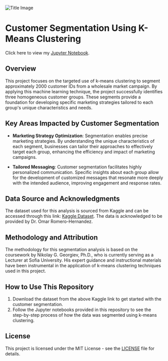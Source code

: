 ![Title Image](https://github.com/datadaab/time-based-cohort-analysis/blob/main/segments.jpg)

# Customer Segmentation Using K-Means Clustering

Click here to view my [Jupyter Notebook](https://github.com/datadaab/customer-segmentation/blob/main/Customer_Segmentation.ipynb).

## Overview

This project focuses on the targeted use of k-means clustering to segment approximately 2000 customer IDs from a wholesale market campaign. By applying this machine learning technique, the project successfully identifies three homogeneous customer groups. These segments provide a foundation for developing specific marketing strategies tailored to each group's unique characteristics and needs.

## Key Areas Impacted by Customer Segmentation

- **Marketing Strategy Optimization**: Segmentation enables precise marketing strategies. By understanding the unique characteristics of each segment, businesses can tailor their approaches to effectively target each group, enhancing the efficiency and impact of marketing campaigns.

- **Tailored Messaging**: Customer segmentation facilitates highly personalized communication. Specific insights about each group allow for the development of customized messages that resonate more deeply with the intended audience, improving engagement and response rates.

## Data Source and Acknowledgments

The dataset used for this analysis is sourced from Kaggle and can be accessed through this link: [Kaggle Dataset](https://www.kaggle.com/datasets/imakash3011/customer-personality-analysis/data). The data is acknowledged to be provided by Dr. Omar Romero-Hernandez.

## Methodology and Attribution

The methodology for this segmentation analysis is based on the coursework by Nikolay G. Georgiev, Ph.D., who is currently serving as a Lecturer at Sofia University. His expert guidance and instructional materials have been instrumental in the application of k-means clustering techniques used in this project.

## How to Use This Repository

1. Download the dataset from the above Kaggle link to get started with the customer segmentation.
2. Follow the Jupyter notebooks provided in this repository to see the step-by-step process of how the data was segmented using k-means clustering.


## License

This project is licensed under the MIT License - see the [LICENSE](LINK_TO_LICENSE) file for details.
